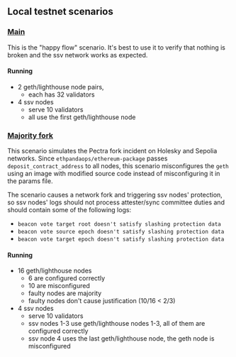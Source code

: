 ## Local testnet scenarios

### [Main](./main.yaml)

This is the "happy flow" scenario. It's best to use it to verify 
that nothing is broken and the ssv network works as expected. 

#### Running 
- 2 geth/lighthouse node pairs, 
  - each has 32 validators
- 4 ssv nodes
  - serve 10 validators 
  - all use the first geth/lighthouse node

### [Majority fork](./majority-fork.yaml)

This scenario simulates the Pectra fork incident on Holesky and Sepolia networks.
Since `ethpandaops/ethereum-package` passes `deposit_contract_address` to all nodes,
this scenario misconfigures the `geth` using an image 
with modified source code instead of misconfiguring it in the params file.

The scenario causes a network fork and triggering ssv nodes' protection, 
so ssv nodes' logs should not process attester/sync committee duties and should contain some of the following logs:
- `beacon vote target root doesn't satisfy slashing protection data`
- `beacon vote source epoch doesn't satisfy slashing protection data`
- `beacon vote target epoch doesn't satisfy slashing protection data`

#### Running

- 16 geth/lighthouse nodes
  - 6 are configured correctly
  - 10 are misconfigured
  - faulty nodes are majority 
  - faulty nodes don't cause justification (10/16 < 2/3)
- 4 ssv nodes 
  - serve 10 validators
  - ssv nodes 1-3 use geth/lighthouse nodes 1-3, all of them are configured correctly
  - ssv node 4 uses the last geth/lighthouse node, the geth node is misconfigured
